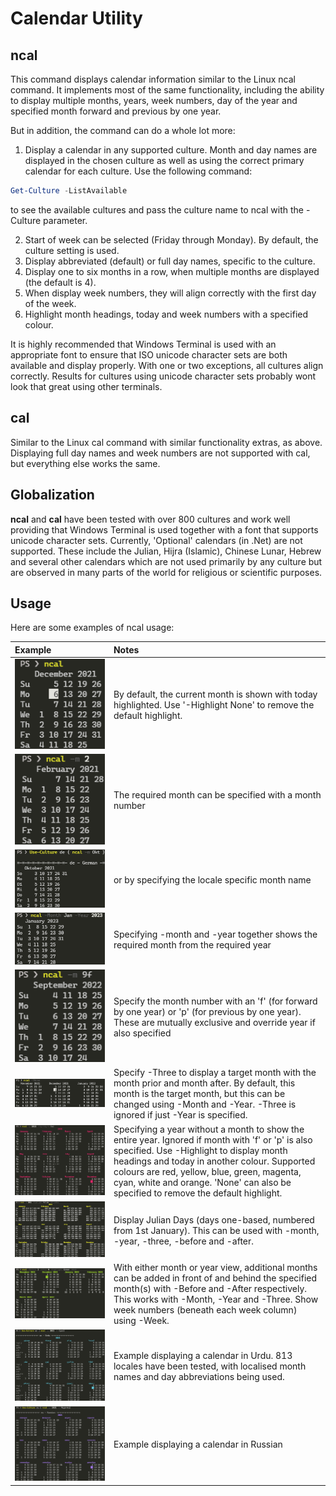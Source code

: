 # Calendar Utility

## ncal

This command displays calendar information similar to the Linux ncal command. It implements most of the same functionality, including the ability to display multiple months, years, week numbers, day of the year and specified month forward and previous by one year.

But in addition, the command can do a whole lot more:

1. Display a calendar in any supported culture. Month and day names are displayed in the chosen culture as well as using the correct primary calendar for each culture. Use the following command:

```PowerShell
Get-Culture -ListAvailable
```

to see the available cultures and pass the culture name to ncal with the -Culture parameter.

2. Start of week can be selected (Friday through Monday). By default, the culture setting is used.
3. Display abbreviated (default) or full day names, specific to the culture.
4. Display one to six months in a row, when multiple months are displayed (the default is 4).
5. When display week numbers, they will align correctly with the first day of the week.
6. Highlight month headings, today and week numbers with a specified colour.

It is highly recommended that Windows Terminal is used with an appropriate font to ensure that ISO unicode character sets are both available and display properly. With one or two exceptions, all cultures align correctly. Results for cultures using unicode character sets probably wont look that great using other terminals.

## cal

Similar to the Linux cal command with similar functionality extras, as above. Displaying full day names and week numbers are not supported with cal, but everything else works the same.

## Globalization

**ncal** and **cal** have been tested with over 800 cultures and work well providing that Windows Terminal is used together with a font that supports unicode character sets.  Currently, 'Optional' calendars (in .Net) are not supported. These include the Julian, Hijra (Islamic), Chinese Lunar, Hebrew and several other calendars which are not used primarily by any culture but are observed in many parts of the world for religious or scientific purposes.

## Usage

Here are some examples of ncal usage:

Example | Notes
:--- | :---
![](/images/2021-12-06-095419.png) | By default, the current month is shown with today highlighted. Use '-Highlight None' to remove the default highlight.
![](/images/2021-12-06-095452.png) | The required month can be specified with a month number
![](/images/2021-12-06-095525.png) | or by specifying the locale specific month name
![](/images/2021-12-06-095624.png) | Specifying -month and -year together shows the required month from the required year
![](/images/2021-12-06-095829.png) | Specify the month number with an 'f' (for forward by one year) or 'p' (for previous by one year). These are mutually exclusive and override year if also specified
![](/images/2021-12-06-112934.png) | Specify -Three to display a target month with the month prior and month after. By default, this month is the target month, but this can be changed using -Month and -Year. -Three is ignored if just -Year is specified.
![](/images/2021-12-06-095702.png) | Specifying a year without a month to show the entire year. Ignored if month with 'f' or 'p' is also specified. Use -Highlight to display month headings and today in another colour. Supported colours are red, yellow, blue, green, magenta, cyan, white and orange. 'None' can also be specified to remove the default highlight.
![](/images/2021-12-06-095735.png) | Display Julian Days (days one-based, numbered from 1st January). This can be used with -month, -year, -three, -before and -after.
![](/images/2021-12-06-095927.png) | With either month or year view, additional months can be added in front of and behind the specified month(s) with -Before and -After respectively. This works with -Month, -Year and -Three. Show week numbers (beneath each week column) using -Week.
![](/images/2021-12-06-100948.png) | Example displaying a calendar in Urdu. 813 locales have been tested, with localised month names and day abbreviations being used.
![](/images/2021-12-06-101044.png) | Example displaying a calendar in Russian
